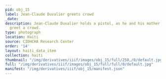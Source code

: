 ```yaml
---
pid: obj_15
label: Jean-Claude Duvalier greets crowd
_date: 
description: Jean-Claude Duvalier holds a pistol, as he and his mother Simone Duvalier,
  greet a crowd.
type: photograph
location: Haiti
source: CIDHCHA Research Center
order: '14'
layout: haiti_data_item
collection: haiti
thumbnail: "/img/derivatives/iiif/images/obj_15/full/250,/0/default.jpg"
full: "/img/derivatives/iiif/images/obj_15/full/full/0/default.jpg"
manifest: "/img/derivatives/iiif/obj_15/manifest.json"
---
```

